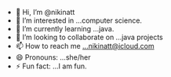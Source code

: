 - 👋 Hi, I’m @nikinatt
- 👀 I’m interested in ...computer science.
- 🌱 I’m currently learning ...java. 
- 💞️ I’m looking to collaborate on ...java projects
- 📫 How to reach me ...nikinatt@icloud.com
- 😄 Pronouns: ...she/her
- ⚡ Fun fact: ...I am fun. 

<!---
nikinatt/nikinatt is a ✨ special ✨ repository because its `README.md` (this file) appears on your GitHub profile.
You can click the Preview link to take a look at your changes.
--->
